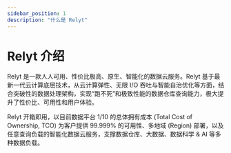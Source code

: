 ```yaml
---
sidebar_position: 1
description: "什么是 Relyt"
---
```


# Relyt 介绍

Relyt 是一款人人可用、性价比极高、原生、智能化的数据云服务。Relyt 基于最新一代云计算底层技术，从云计算弹性、无限 I/O 吞吐与智能自治优化等方面，结合突破性的数据处理架构，实现“跑不死”和极致性能的数据仓库查询能力，极大提升了性价比、可用性和用户体验。

Relyt 开箱即用，以目前数据平台 1/10 的总体拥有成本 (Total Cost of Ownership, TCO) 为客户提供 99.999% 的可用性、多地域 (Region) 部署，以及任意查询负载的智能化数据云服务，支撑数据仓库、大数据、数据科学 & AI 等多种数据负载。
